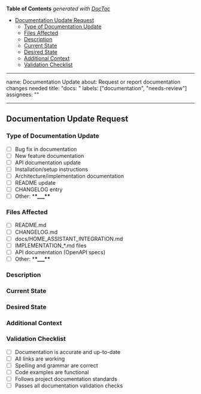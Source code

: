 <!-- START doctoc generated TOC please keep comment here to allow auto update -->
<!-- DON'T EDIT THIS SECTION, INSTEAD RE-RUN doctoc TO UPDATE -->

**Table of Contents** *generated with [DocToc](https://github.com/thlorenz/doctoc)*

- [Documentation Update Request](#documentation-update-request)
  - [Type of Documentation Update](#type-of-documentation-update)
  - [Files Affected](#files-affected)
  - [Description](#description)
  - [Current State](#current-state)
  - [Desired State](#desired-state)
  - [Additional Context](#additional-context)
  - [Validation Checklist](#validation-checklist)

<!-- END doctoc generated TOC please keep comment here to allow auto update -->

---

name: Documentation Update
about: Request or report documentation changes needed
title: "docs: "
labels: ["documentation", "needs-review"]
assignees: ""

---

## Documentation Update Request

### Type of Documentation Update

<!-- Check all that apply -->

- [ ] Bug fix in documentation
- [ ] New feature documentation
- [ ] API documentation update
- [ ] Installation/setup instructions
- [ ] Architecture/implementation documentation
- [ ] README update
- [ ] CHANGELOG entry
- [ ] Other: \***\*\_\_\_\*\***

### Files Affected

<!-- List the files that need to be updated -->

- [ ] README.md
- [ ] CHANGELOG.md
- [ ] docs/HOME_ASSISTANT_INTEGRATION.md
- [ ] IMPLEMENTATION\_\*.md files
- [ ] API documentation (OpenAPI specs)
- [ ] Other: \***\*\_\_\_\*\***

### Description

<!-- Describe what documentation needs to be updated and why -->

### Current State

<!-- What is currently documented (if anything) -->

### Desired State

<!-- What should be documented -->

### Additional Context

<!-- Add any other context, screenshots, or examples about the documentation update -->

### Validation Checklist

<!-- For maintainers to verify before closing -->

- [ ] Documentation is accurate and up-to-date
- [ ] All links are working
- [ ] Spelling and grammar are correct
- [ ] Code examples are functional
- [ ] Follows project documentation standards
- [ ] Passes all documentation validation checks
